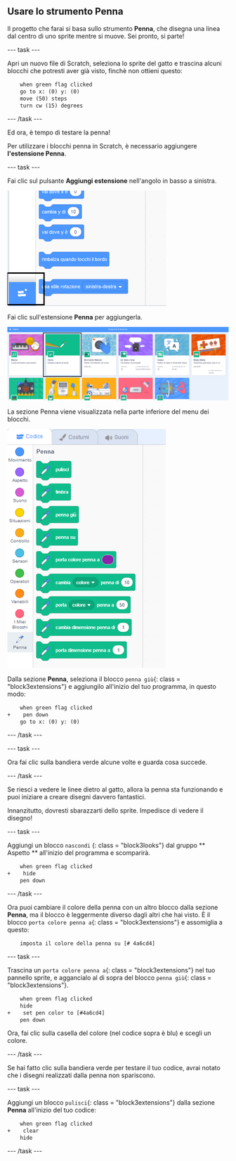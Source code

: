 ## Usare lo strumento Penna

Il progetto che farai si basa sullo strumento **Penna**, che disegna una linea dal centro di uno sprite mentre si muove. Sei pronto, si parte!

\--- task \---

Apri un nuovo file di Scratch, seleziona lo sprite del gatto e trascina alcuni blocchi che potresti aver già visto, finchè non ottieni questo:

```blocks3
    when green flag clicked
    go to x: (0) y: (0)
    move (50) steps
    turn cw (15) degrees
```

\--- /task \---

Ed ora, è tempo di testare la penna!

Per utilizzare i blocchi penna in Scratch, è necessario aggiungere **l'estensione Penna**.

\--- task \---

Fai clic sul pulsante **Aggiungi estensione** nell'angolo in basso a sinistra.

![aggiungi il pulsante di estensione evidenziato](images/add-extension-annotated.png)

Fai clic sull'estensione **Penna** per aggiungerla.

![estensione penna evidenziata](images/click-pen-annotated.png)

La sezione Penna viene visualizzata nella parte inferiore del menu dei blocchi.

![blocchi dell'estensione Penna](images/pen-extension-blocks.png)

Dalla sezione **Penna**, seleziona il blocco `penna giù`{: class = "block3extensions"} e aggiungilo all'inizio del tuo programma, in questo modo:

```blocks3
    when green flag clicked
+    pen down
    go to x: (0) y: (0)
```

\--- /task \---

\--- task \---

Ora fai clic sulla bandiera verde alcune volte e guarda cosa succede.

\--- /task \---

Se riesci a vedere le linee dietro al gatto, allora la penna sta funzionando e puoi iniziare a creare disegni davvero fantastici.

Innanzitutto, dovresti sbarazzarti dello sprite. Impedisce di vedere il disegno!

\--- task \---

Aggiungi un blocco ` nascondi ` {: class = "block3looks"} dal gruppo ** Aspetto ** all'inizio del programma e scomparirà.

```blocks3
    when green flag clicked
+    hide
    pen down
```

\--- /task \---

Ora puoi cambiare il colore della penna con un altro blocco dalla sezione **Penna**, ma il blocco è leggermente diverso dagli altri che hai visto. È il blocco `porta colore penna a`{: class = "block3extensions"} e assomiglia a questo:

```blocks3
    imposta il colore della penna su [# 4a6cd4]
```

\--- task \---

Trascina un `porta colore penna a`{: class = "block3extensions"} nel tuo pannello sprite, e aggancialo al di sopra del blocco `penna giù`{: class = "block3extensions"}.

```blocks3
    when green flag clicked
    hide
+    set pen color to [#4a6cd4]
    pen down
```

Ora, fai clic sulla casella del colore (nel codice sopra è blu) e scegli un colore.

\--- /task \---

Se hai fatto clic sulla bandiera verde per testare il tuo codice, avrai notato che i disegni realizzati dalla penna non spariscono.

\--- task \---

Aggiungi un blocco `pulisci`{: class = "block3extensions"} dalla sezione **Penna** all'inizio del tuo codice:

```blocks3
    when green flag clicked
+    clear
    hide
```

\--- /task \---